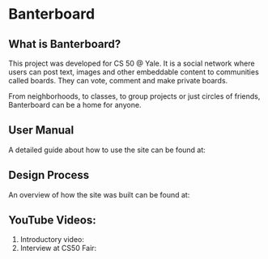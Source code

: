 Banterboard
============

What is Banterboard?
-------------

This project was developed for CS 50 @ Yale. It is a social network where users can post text, images and other embeddable content to communities called boards. They can vote, comment and make private boards.

From neighborhoods, to classes, to group projects or just circles of friends, Banterboard can be a home for anyone. 

User Manual
----------------------

A detailed guide about how to use the site can be found at:

Design Process
------------

An overview of how the site was built can be found at:

YouTube Videos:
--------------------

1. Introductory video:
2. Interview at CS50 Fair: 
